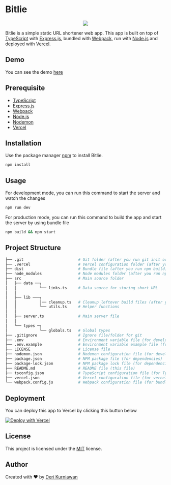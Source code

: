 # Bitlie

<p align="center">
<a href="https://skillicons.dev">
<img src="https://skillicons.dev/icons?i=typescript,express,webpack,nodejs,vercel&perline=5" />
</a>
</p>

Bitlie is a simple static URL shortener web app. This app is built on top of [TypeScript](https://www.typescriptlang.org/) with [Express.js](https://expressjs.com/), bundled with [Webpack](https://webpack.js.org/), run with [Node.js](https://nodejs.org/en/) and deployed with [Vercel](https://vercel.com/).

## Demo

You can see the demo [here](https://bitlie.deri.my.id/)

## Prerequisite

- [TypeScript](https://www.typescriptlang.org/)
- [Express.js](https://expressjs.com/)
- [Webpack](https://webpack.js.org/)
- [Node.js](https://nodejs.org/en/)
- [Nodemon](https://nodemon.io/)
- [Vercel](https://vercel.com/)

## Installation

Use the package manager [npm](https://www.npmjs.com/) to install Bitlie.

```bash
npm install
```

## Usage

For development mode, you can run this command to start the server and watch the changes

```bash
npm run dev
```

For production mode, you can run this command to build the app and start the server by using bundle file

```bash
npm build && npm start
```

## Project Structure

```bash
├── .git                        # Git folder (after you run git init or clone this repo)
├── .vercel                     # Vercel configuration folder (after you deploy to Vercel)
├── dist                        # Bundle file (after you run npm build)
├── node_modules                # Node modules folder (after you run npm install)
├── src                         # Main source folder
│   ├── data ──┐
│   │          └── links.ts     # Data source for storing short URL
│   │
│   ├── lib ───┐
│   │          │── cleanup.ts   # Cleanup leftover build files (after you run npm build)
│   │          └── utils.ts     # Helper functions
│   │
│   ├── server.ts               # Main server file
│   │
│   └── types ─┐
│              └── globals.ts   # Global types
├── .gitignore                  # Ignore file/folder for git
├── .env                        # Environment variable file (for development mode)
├── .env.example                # Environment variable example file (for development mode)
├── LICENSE                     # License file
├── nodemon.json                # Nodemon configuration file (for development mode)
├── package.json                # NPM package file (for dependencies)
├── package-lock.json           # NPM package lock file (for dependencies)
├── README.md                   # README file (this file)
├── tsconfig.json               # TypeScript configuration file (for TypeScript compiler)
├── vercel.json                 # Vercel configuration file (for vercel serverless function configuration)
└── webpack.config.js           # Webpack configuration file (for bundling & minifying the source code)
```

## Deployment

You can deploy this app to Vercel by clicking this button below

[![Deploy with Vercel](https://vercel.com/button)](https://vercel.com/new/clone?repository-url=http://github.com/deri-kurniawan/bitlie)

## License
This project is licensed under the [MIT](/LICENSE) license.

## Author
Created with ❤️ by [Deri Kurniawan](https://github.com/Deri-Kurniawan)